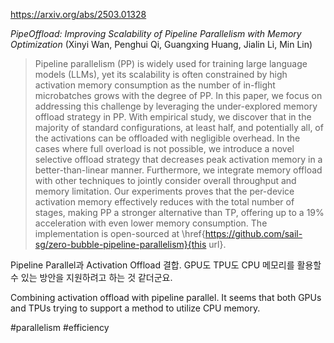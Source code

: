 https://arxiv.org/abs/2503.01328

*PipeOffload: Improving Scalability of Pipeline Parallelism with Memory Optimization* (Xinyi Wan, Penghui Qi, Guangxing Huang, Jialin Li, Min Lin)

> Pipeline parallelism (PP) is widely used for training large language models (LLMs), yet its scalability is often constrained by high activation memory consumption as the number of in-flight microbatches grows with the degree of PP. In this paper, we focus on addressing this challenge by leveraging the under-explored memory offload strategy in PP. With empirical study, we discover that in the majority of standard configurations, at least half, and potentially all, of the activations can be offloaded with negligible overhead. In the cases where full overload is not possible, we introduce a novel selective offload strategy that decreases peak activation memory in a better-than-linear manner. Furthermore, we integrate memory offload with other techniques to jointly consider overall throughput and memory limitation. Our experiments proves that the per-device activation memory effectively reduces with the total number of stages, making PP a stronger alternative than TP, offering up to a 19\% acceleration with even lower memory consumption. The implementation is open-sourced at \href{https://github.com/sail-sg/zero-bubble-pipeline-parallelism}{this url}.

Pipeline Parallel과 Activation Offload 결합. GPU도 TPU도 CPU 메모리를 활용할 수 있는 방안을 지원하려고 하는 것 같더군요.

<english>
Combining activation offload with pipeline parallel. It seems that both GPUs and TPUs trying to support a method to utilize CPU memory.
</english>

#parallelism #efficiency 